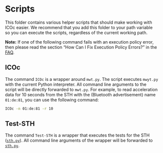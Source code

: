 # Scripts

This folder contains various helper scripts that should make working with ICOc easier. We recommend that you add this folder to your path variable so you can execute the scripts, regardless of the current working path.

**Note:** If one of the following command fails with an execution policy error, then please read the section “How Can I Fix Execution Policy Errors?” in the [FAQ](Documentation/FAQ.md).

## ICOc

The command `ICOc` is a wrapper around `mwt.py`. The script executes `mwyt.py` with the current Python interpreter. All command line arguments to the script will be directly forwarded to `mwt.py`. For example, to read acceleration data for 10 seconds from the STH with the (Bluetooth advertisement) name `01:de:81`, you can use the following command:

```sh
ICOc -n 01:de:81 -r 10
```

## Test-STH

The command `Test-STH` is a wrapper that executes the tests for the STH ([`sth.py`][]). All command line arguments of the wrapper will be forwarded to [`sth.py`][].

[`sth.py`]: ../mytoolit/test/production/sth.py
